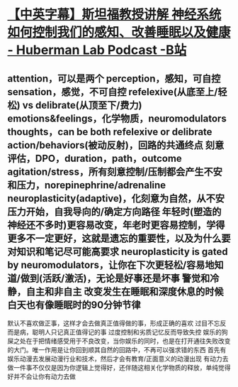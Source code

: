 # [【中英字幕】斯坦福教授讲解 神经系统如何控制我们的感知、改善睡眠以及健康 - Huberman Lab Podcast -B站](https://www.bilibili.com/video/BV1LT4y1P7hs?p=2)
attention，可以是两个
perception，感知，可自控
sensation，感觉，不可自控
refelexive(从底至上/轻松) vs delibrate(从顶至下/费力)
emotions&feelings，化学物质，neuromodulators
thoughts，can be both refelexive or delibrate
action/behaviors(被动反射)，回路的共通终点
刻意评估，DPO，duration，path，outcome
agitation/stress，所有刻意控制/压制都会产生不安和压力，norepinephrine/adrenaline
neuroplasticity(adaptive)，化刻意为自然，从不安压力开始，自我导向的/确定方向路径
年轻时(塑造的神经还不多时)更容易改变，年老时更容易控制，学得更多不一定更好，这就是遗忘的重要性，以及为什么要对知识和笔记尽可能高要求
neuroplasticity is gated by neuromodulators，让你在下次更轻松/容易地知道/做到(活跃/激活)，无论是好事还是坏事
警觉和冷静，自主和非自主
改变发生在睡眠和深度休息的时候
白天也有像睡眠时的90分钟节律
--
默认不喜欢做正事，这样才会去做真正值得做的事，形成正确的喜欢
过目不忘反而是病，聪明人只记真正值得记的事
过度控制和劣质记忆反而导致失控
娱乐的狗屎之处在于把情绪感受用于不良改变，当你娱乐的同时，也是在打开通往失败改变的大门。唯一作用是让你回到顺其自然的回路中，不再可以强求错的东西
首先有娱乐动漫去发展动漫行业和技术，然后才会有教育/正面意义的动漫出现
有动力去做一件事不仅仅是因为你逻辑上觉得好，还伴随这相关化学物质的释放，单纯觉得好并不会让你有动力去做
